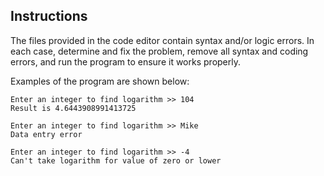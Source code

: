 ## Instructions

The files provided in the code editor contain syntax and/or logic errors. In each case, determine and fix the problem, remove all syntax and coding errors, and run the program to ensure it works properly.

Examples of the program are shown below:

```
Enter an integer to find logarithm >> 104
Result is 4.6443908991413725
```

```
Enter an integer to find logarithm >> Mike
Data entry error
```

```
Enter an integer to find logarithm >> -4
Can't take logarithm for value of zero or lower
```
